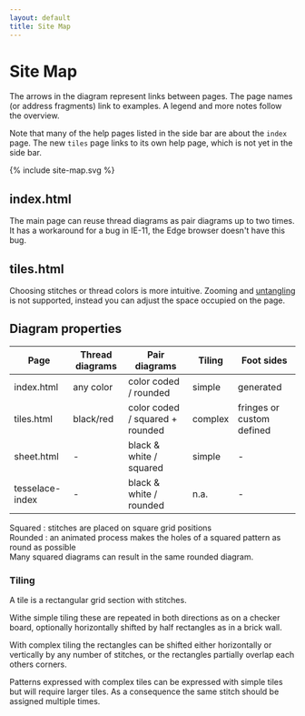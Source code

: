 ```yaml
---
layout: default
title: Site Map
---
```


Site Map
========

The arrows in the diagram represent links between pages.
The page names (or address fragments) link to examples.
A legend and more notes follow the overview.

Note that many of the help pages listed in the side bar are about the `index` page.
The new `tiles` page links to its own help page, which is not yet in the side bar.

{% include site-map.svg %}


index.html
----------

The main page can reuse thread diagrams as pair diagrams up to two times.
It has a workaround for a bug in IE-11, the Edge browser doesn't have this bug.


tiles.html
----------

Choosing stitches or thread colors is more intuitive.
Zooming and [untangling] is not supported,
instead you can adjust the space occupied on the page.

[untangling]: https://github.com/d-bl/GroundForge/releases/download/2017-06-05/untangle.mp4

Diagram properties
------------------

Page            | Thread diagrams | Pair diagrams                   | Tiling    | Foot sides         
----------------|-----------------|---------------------------------|-----------|--------------------
index.html      | any color       | color coded / rounded           | simple    | generated          
tiles.html      | black/red       | color coded / squared + rounded | complex   | fringes or custom defined 
sheet.html      | -               | black &amp; white / squared     | simple    | -                  
tesselace-index | -               | black &amp; white / rounded     | n.a.      | -                  

Squared : stitches are placed on square grid positions<br>
Rounded : an animated process makes the holes of a squared pattern as round as possible<br>
Many squared diagrams can result in the same rounded diagram.

### Tiling

A tile is a rectangular grid section with stitches.

Withe simple tiling these are repeated in both directions as on a checker board, 
optionally horizontally shifted by half rectangles as in a brick wall. 

With complex tiling the rectangles can be shifted either horizontally
or vertically by any number of stitches,
or the rectangles partially overlap each others corners. 

Patterns expressed with complex tiles can be expressed with simple tiles
but will require larger tiles.
As a consequence the same stitch should be assigned multiple times.